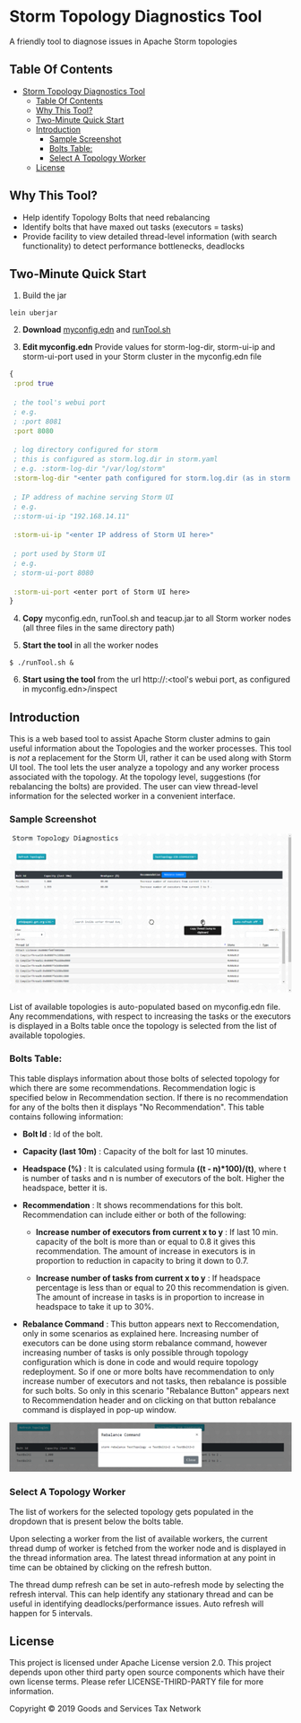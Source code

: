 # Storm Topology Diagnostics Tool

A friendly tool to diagnose issues in Apache Storm topologies


## Table Of Contents

- [Storm Topology Diagnostics Tool](#storm-topology-diagnostics-tool)
  - [Table Of Contents](#table-of-contents)
  - [Why This Tool?](#why-this-tool)
  - [Two-Minute Quick Start](#two-minute-quick-start)
  - [Introduction](#introduction)
    - [Sample Screenshot](#sample-screenshot)
    - [Bolts Table:](#bolts-table)
    - [Select A Topology Worker](#select-a-topology-worker)
  - [License](#license)


## Why This Tool?
- Help identify Topology Bolts that need rebalancing
- Identify bolts that have maxed out tasks (executors = tasks)
- Provide facility to view detailed thread-level information (with search functionality) to detect performance bottlenecks, deadlocks
 
## Two-Minute Quick Start

1. Build the jar
```
lein uberjar
```

2. **Download** [myconfig.edn](/myconfig.edn) and [runTool.sh](/runTool.sh)

3. **Edit myconfig.edn** Provide values for storm-log-dir, storm-ui-ip and storm-ui-port used in your Storm cluster in the myconfig.edn file

```Clojure
{
 :prod true

 ; the tool's webui port
 ; e.g.
 ; :port 8081
 :port 8080

 ; log directory configured for storm
 ; this is configured as storm.log.dir in storm.yaml
 ; e.g. :storm-log-dir "/var/log/storm"
 :storm-log-dir "<enter path configured for storm.log.dir (as in storm.yaml) here>"

 ; IP address of machine serving Storm UI
 ; e.g.
 ;:storm-ui-ip "192.168.14.11"

 :storm-ui-ip "<enter IP address of Storm UI here>"

 ; port used by Storm UI
 ; e.g.
 ; storm-ui-port 8080

 :storm-ui-port <enter port of Storm UI here>
}
```

4. **Copy** myconfig.edn, runTool.sh and teacup.jar to all Storm worker nodes (all three files in the same directory path)

5. **Start the tool** in all the worker nodes

```Shell
$ ./runTool.sh &
```

6. **Start using the tool** from the url http://<any storm worker ip address>:<tool's webui port, as configured in myconfig.edn>/inspect

## Introduction

This is a web based tool to assist Apache Storm cluster admins to gain useful information about the Topologies and the worker processes. This tool is *not* a replacement for the Storm UI, rather it can be used along with Storm UI tool. The tool lets the user analyze a topology and any worker process associated with the topology. At the topology level, suggestions (for rebalancing the bolts) are provided. The user can view thread-level information for the selected worker in a convenient interface.

### Sample Screenshot

![Topology Select](readme_images/Topology_Select.PNG)

List of available topologies is auto-populated based on myconfig.edn file. Any recommendations, with respect to increasing the tasks or the executors is displayed in a Bolts table once the topology is selected from the list of available topologies.


### Bolts Table:

This table displays information about those bolts of selected topology for which there are some recommendations. Recommendation logic is specified below in Recommendation section. If there is no recommendation for any of the bolts then it displays "No Recommendation". This table contains following information:
	
* **Bolt Id** : Id of the bolt.

* **Capacity (last 10m)** : Capacity of the bolt for last 10 minutes.

* **Headspace (%)** : It is calculated using formula  **((t - n)*100)/(t)**,  where t is number of tasks  and n is number of executors of the bolt. Higher the headspace, better it is. 

* **Recommendation** : It shows recommendations for this bolt. Recommendation can include either or both of the following:

	* **Increase number of executors from current x to y** : If last 10 min. capacity of the bolt is more than or equal to 0.8 it gives this recommendation. The amount of increase in executors is in proportion to reduction in capacity to bring it down to 0.7.   
	
	* **Increase number of tasks from current x to y** : If headspace percentage is less than or equal to 20 this recommendation is given. The amount of increase in tasks is in proportion to increase in headspace to take it up to 30%.
	
* **Rebalance Command** : This button appears next to Reccomendation, only in some scenarios as explained here. Increasing number of executors can be done using storm rebalance command, however increasing number of tasks is only possible through topology configuration which is done in code and would require topology redeployment. So if one or more bolts have recommendation to only increase number of executors and not tasks, then rebalance is possible for such bolts. So only in this scenario "Rebalance Button" appears next to Recommendation header and on clicking on that button rebalance command is displayed in pop-up window. 	

![Bolts Table Rebalance Popup Screenshot](readme_images/bolts_table_rebalance_popup.PNG)  

### Select A Topology Worker

The list of workers for the selected topology gets populated in the dropdown that is present below the bolts table.

Upon selecting a worker from the list of available workers, the current thread dump of worker is fetched from the worker node and is displayed in the thread information area. The latest thread information at any point in time can be obtained by clicking on the refresh button.

The thread dump refresh can be set in auto-refresh mode by selecting the refresh interval. This can help identify any stationary thread and can be useful in identifying deadlocks/performance issues. Auto refresh will happen for 5 intervals.


## License
This project is licensed under Apache License version 2.0. This project depends upon other third party open source components which have their own license terms. Please refer LICENSE-THIRD-PARTY file for more information.

Copyright © 2019 Goods and Services Tax Network
